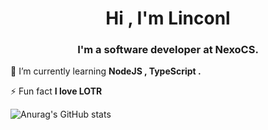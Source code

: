 <h1 align="center">Hi , I'm Linconl</h1>
<h3 align="center">I'm a software developer at NexoCS.</h3>

🌱 I’m currently learning **NodeJS , TypeScript .**

⚡ Fun fact **I love LOTR**

![Anurag's GitHub stats](https://github-readme-stats.vercel.app/api?username=linconlrufino&show_icons=true&theme=radical)

